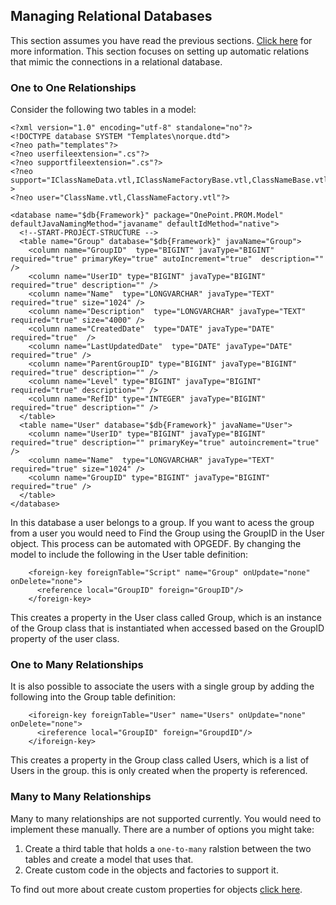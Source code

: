 ## Managing Relational Databases
This section assumes you have read the previous sections. [Click here](Update.md) for more information.
This section focuses on setting up automatic relations that mimic the connections in a relational database.

### One to One Relationships
Consider the following two tables in a model:
```
<?xml version="1.0" encoding="utf-8" standalone="no"?>
<!DOCTYPE database SYSTEM "Templates\norque.dtd">
<?neo path="templates"?>
<?neo userfileextension=".cs"?>
<?neo supportfileextension=".cs"?>
<?neo support="IClassNameData.vtl,IClassNameFactoryBase.vtl,ClassNameBase.vtl,ClassNameFactoryBase.vtl"?>
<?neo user="ClassName.vtl,ClassNameFactory.vtl"?>

<database name="$db{Framework}" package="OnePoint.PROM.Model" defaultJavaNamingMethod="javaname" defaultIdMethod="native">
  <!--START-PROJECT-STRUCTURE -->
  <table name="Group" database="$db{Framework}" javaName="Group">
    <column name="GroupID"  type="BIGINT" javaType="BIGINT" required="true" primaryKey="true" autoIncrement="true"  description=""  />
    <column name="UserID" type="BIGINT" javaType="BIGINT" required="true" description="" />
    <column name="Name"  type="LONGVARCHAR" javaType="TEXT" required="true" size="1024" />
    <column name="Description"  type="LONGVARCHAR" javaType="TEXT" required="true" size="4000" />
    <column name="CreatedDate"  type="DATE" javaType="DATE" required="true"  />
    <column name="LastUpdatedDate"  type="DATE" javaType="DATE" required="true" />
    <column name="ParentGroupID" type="BIGINT" javaType="BIGINT" required="true" description="" />
    <column name="Level" type="BIGINT" javaType="BIGINT" required="true" description="" />
    <column name="RefID" type="INTEGER" javaType="BIGINT" required="true" description="" />
  </table>
  <table name="User" database="$db{Framework}" javaName="User">
    <column name="UserID" type="BIGINT" javaType="BIGINT" required="true" description="" primaryKey="true" autoincrement="true" />
    <column name="Name"  type="LONGVARCHAR" javaType="TEXT" required="true" size="1024" />
    <column name="GroupID" type="BIGINT" javaType="BIGINT" required="true" />
  </table>
</database>
```
In this database a user belongs to a group. If you want to acess the group from a user you would need to Find the
Group using the GroupID in the User object. This process can be automated with OPGEDF. By changing the model to include the
following in the User table definition:
```
    <foreign-key foreignTable="Script" name="Group" onUpdate="none" onDelete="none">
      <reference local="GroupID" foreign="GroupID"/>
    </foreign-key>
```
This creates a property in the User class called Group, which is an instance of the Group class that is instantiated when accessed
based on the GroupID property of the user class.

### One to Many Relationships
It is also possible to associate the users with a single group by adding the following into the Group table definition:
```
    <iforeign-key foreignTable="User" name="Users" onUpdate="none" onDelete="none">
      <ireference local="GroupID" foreign="GroupdID"/>
    </iforeign-key>
```
This creates a property in the Group class called Users, which is a list of Users in the group.
this is only created when the property is referenced.

### Many to Many Relationships
Many to many relationships are not supported currently. You would need to implement these manually.
There are a number of options you might take:
1. Create a third table that holds a `one-to-many` ralstion between the two tables and create a model that uses that.
2. Create custom code in the objects and factories to support it.

To find out more about create custom properties for objects [click here](CustomProperties.md).